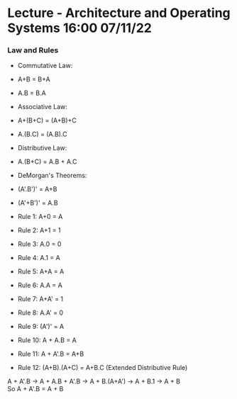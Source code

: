 # Lecture - Architecture and Operating Systems 16:00 07/11/22

### Law and Rules

- Commutative Law:
 - A+B = B+A
 - A.B = B.A
- Associative Law:
 - A+(B+C) = (A+B)+C
 - A.(B.C) = (A.B).C
- Distributive Law:
 - A.(B+C) = A.B + A.C
- DeMorgan's Theorems:
 - (A'.B')' = A+B
 - (A'+B')' = A.B
  
- Rule 1: A+0 = A
- Rule 2: A+1 = 1
- Rule 3: A.0 = 0
- Rule 4: A.1 = A
- Rule 5: A+A = A
- Rule 6: A.A = A
- Rule 7: A+A' = 1
- Rule 8: A.A' = 0
- Rule 9: (A')' = A
- Rule 10: A + A.B = A
- Rule 11: A + A'.B = A+B
- Rule 12: (A+B).(A+C) = A+B.C (Extended Distributive Rule)
  
A + A'.B -> A + A.B + A'.B -> A + B.(A+A') -> A + B.1 -> A + B  
So A + A'.B = A + B
  
